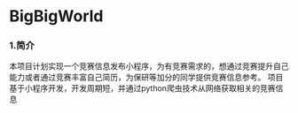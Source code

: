 # BigBigWorld

### 1.简介
本项目计划实现一个竞赛信息发布小程序，为有竞赛需求的，想通过竞赛提升自己能力或者通过竞赛丰富自己简历，为保研等加分的同学提供竞赛信息参考。
项目基于小程序开发，开发周期短，并通过python爬虫技术从网络获取相关的竞赛信息

